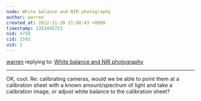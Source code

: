 ```yaml
---
node: White balance and NIR photography
author: warren
created_at: 2012-11-20 21:08:43 +0000
timestamp: 1353445723
nid: 4759
cid: 2592
uid: 1
---
```




[warren](../profile/warren) replying to: [White balance and NIR photography](../notes/nedhorning/11-3-2012/white-balance-and-nir-photography)

----
OK, cool. Re: calibrating cameras, would we be able to point them at a calibration sheet with a known amount/spectrum of light and take a calibration image, or adjust white balance to the calibration sheet?